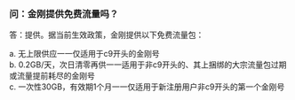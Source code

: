 ### 问：金刚提供免费流量吗？
答：提供。据当前生效政策，金刚提供以下免费流量包：<br>

a. 无上限供应一一仅适用于c9开头的金刚号<br>
b. 0.2GB/天，次日清零再供一一适用于非c9开头的、其上捆绑的大宗流量包过期或流量提前耗尽的金刚号<br>
c. 一次性30GB，有效期1个月一一仅适用于新注册用户非c9开头的第一个金刚号<br>

